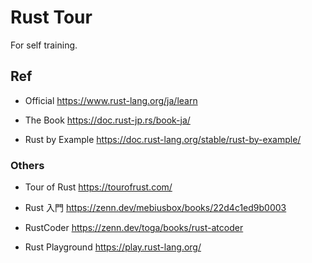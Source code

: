 # Rust Tour

For self training.

## Ref

- Official
  https://www.rust-lang.org/ja/learn

- The Book
  https://doc.rust-jp.rs/book-ja/

- Rust by Example
  https://doc.rust-lang.org/stable/rust-by-example/

### Others

- Tour of Rust
  https://tourofrust.com/

- Rust 入門
  https://zenn.dev/mebiusbox/books/22d4c1ed9b0003

- RustCoder
  https://zenn.dev/toga/books/rust-atcoder

- Rust Playground
  https://play.rust-lang.org/
